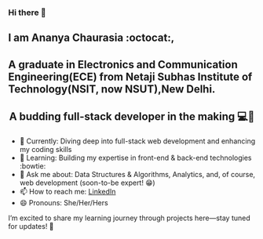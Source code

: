 ### Hi there 👋
## I am Ananya Chaurasia :octocat:, 
## A graduate in Electronics and Communication Engineering(ECE) from Netaji Subhas Institute of Technology(NSIT, now NSUT),New Delhi.
## <p align="center"> A budding full-stack developer in the making  💻🚀</p>

- 🔭 Currently: Diving deep into full-stack web development and enhancing my coding skills
- 🌱 Learning: Building my expertise in front-end & back-end technologies :bowtie:
- 💬 Ask me about: Data Structures & Algorithms, Analytics, and, of course, web development (soon-to-be expert! :grin:)
- 📫 How to reach me: <a href= "https://www.linkedin.com/in/ananya-chaurasia/">LinkedIn</a>
- 😄 Pronouns: She/Her/Hers
  
I’m excited to share my learning journey through projects here—stay tuned for updates! 🌟

